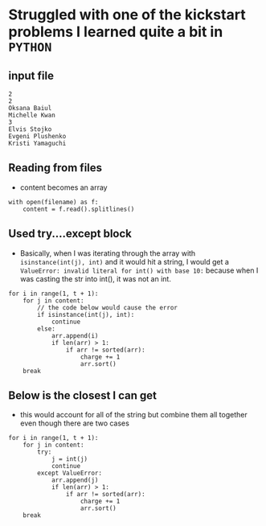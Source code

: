 # Struggled with one of the kickstart problems I learned quite a bit in ```PYTHON```

## input file
```
2
2
Oksana Baiul
Michelle Kwan
3
Elvis Stojko
Evgeni Plushenko
Kristi Yamaguchi
```


## Reading from files
- content becomes an array
```
with open(filename) as f:
    content = f.read().splitlines()
```

## Used try....except block
- Basically, when I was iterating through the array with ```isinstance(int(j), int)``` and it would hit a string, I would get a ```ValueError: invalid literal for int() with base 10:``` because when I was casting the str into int(), it was not an int.
```
for i in range(1, t + 1):
    for j in content:
        // the code below would cause the error
        if isinstance(int(j), int): 
            continue
        else:
            arr.append(i)
            if len(arr) > 1:
                if arr != sorted(arr):
                    charge += 1
                    arr.sort()
    break
```

## Below is the closest I can get
- this would account for all of the string but combine them all together even though there are two cases
```
for i in range(1, t + 1):
    for j in content:
        try:
            j = int(j)
            continue
        except ValueError:
            arr.append(j)
            if len(arr) > 1:
                if arr != sorted(arr):
                    charge += 1
                    arr.sort()
    break
```



